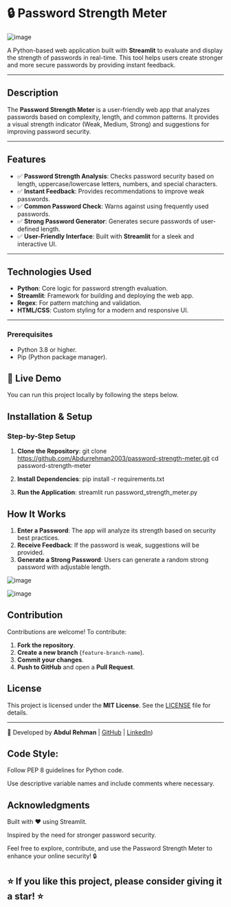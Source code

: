 # 🔒 Password Strength Meter
![image](https://github.com/user-attachments/assets/a0416bba-0626-4834-9a3d-1fb8a05e8b04)

A Python-based web application built with **Streamlit** to evaluate and display the strength of passwords in real-time. This tool helps users create stronger and more secure passwords by providing instant feedback.

---

## Description
The **Password Strength Meter** is a user-friendly web app that analyzes passwords based on complexity, length, and common patterns. It provides a visual strength indicator (Weak, Medium, Strong) and suggestions for improving password security.

---

## Features
- ✅ **Password Strength Analysis**: Checks password security based on length, uppercase/lowercase letters, numbers, and special characters.
- ✅ **Instant Feedback**: Provides recommendations to improve weak passwords.
- ✅ **Common Password Check**: Warns against using frequently used passwords.
- ✅ **Strong Password Generator**: Generates secure passwords of user-defined length.
- ✅ **User-Friendly Interface**: Built with **Streamlit** for a sleek and interactive UI.

---

## Technologies Used
- **Python**: Core logic for password strength evaluation.
- **Streamlit**: Framework for building and deploying the web app.
- **Regex**: For pattern matching and validation.
- **HTML/CSS**: Custom styling for a modern and responsive UI.

---

### Prerequisites
- Python 3.8 or higher.
- Pip (Python package manager).

## 🚀 Live Demo
You can run this project locally by following the steps below.

## Installation & Setup

### Step-by-Step Setup
1. **Clone the Repository**:
git clone https://github.com/Abdurrehman2003/password-strength-meter.git
cd password-strength-meter

2. **Install Dependencies**:
pip install -r requirements.txt

3. **Run the Application**:
streamlit run password_strength_meter.py


## How It Works
1. **Enter a Password**: The app will analyze its strength based on security best practices.
2. **Receive Feedback**: If the password is weak, suggestions will be provided.
3. **Generate a Strong Password**: Users can generate a random strong password with adjustable length.

![image](https://github.com/user-attachments/assets/a1cb1617-3e7d-45c9-b9f1-f9c721986488)

![image](https://github.com/user-attachments/assets/711e89e9-04d5-4394-82be-0d05d9c47319)

## Contribution
Contributions are welcome! To contribute:

1. **Fork the repository**.
2. **Create a new branch** (`feature-branch-name`).
3. **Commit your changes**.
4. **Push to GitHub** and open a **Pull Request**.

## License
This project is licensed under the **MIT License**. See the [LICENSE](LICENSE) file for details.

---
🚀 Developed by **Abdul Rehman** | [GitHub](https://github.com/Abdurrehman2003/) | [LinkedIn](https://www.linkedin.com/in/abdulrehman-genai-engineer/))

## Code Style:
Follow PEP 8 guidelines for Python code.

Use descriptive variable names and include comments where necessary.

## Acknowledgments
Built with ❤️ using Streamlit.

Inspired by the need for stronger password security.

Feel free to explore, contribute, and use the Password Strength Meter to enhance your online security! 🔒 


## ⭐ If you like this project, please consider giving it a star! ⭐
